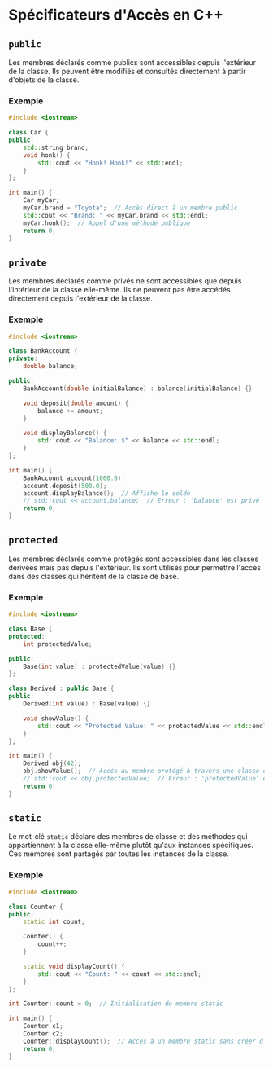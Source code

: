# Spécificateurs d'Accès en C++

## `public`

Les membres déclarés comme publics sont accessibles depuis l'extérieur de la classe. Ils peuvent être modifiés et consultés directement à partir d'objets de la classe.

### Exemple

```cpp
#include <iostream>

class Car {
public:
    std::string brand;
    void honk() {
        std::cout << "Honk! Honk!" << std::endl;
    }
};

int main() {
    Car myCar;
    myCar.brand = "Toyota";  // Accès direct à un membre public
    std::cout << "Brand: " << myCar.brand << std::endl;
    myCar.honk();  // Appel d'une méthode publique
    return 0;
}
```

## `private`

Les membres déclarés comme privés ne sont accessibles que depuis l'intérieur de la classe elle-même. Ils ne peuvent pas être accédés directement depuis l'extérieur de la classe.

### Exemple

```cpp
#include <iostream>

class BankAccount {
private:
    double balance;

public:
    BankAccount(double initialBalance) : balance(initialBalance) {}

    void deposit(double amount) {
        balance += amount;
    }

    void displayBalance() {
        std::cout << "Balance: $" << balance << std::endl;
    }
};

int main() {
    BankAccount account(1000.0);
    account.deposit(500.0);
    account.displayBalance();  // Affiche le solde
    // std::cout << account.balance;  // Erreur : 'balance' est privé
    return 0;
}
```

## `protected`

Les membres déclarés comme protégés sont accessibles dans les classes dérivées mais pas depuis l'extérieur. Ils sont utilisés pour permettre l'accès dans des classes qui héritent de la classe de base.

### Exemple

```cpp
#include <iostream>

class Base {
protected:
    int protectedValue;

public:
    Base(int value) : protectedValue(value) {}
};

class Derived : public Base {
public:
    Derived(int value) : Base(value) {}

    void showValue() {
        std::cout << "Protected Value: " << protectedValue << std::endl;
    }
};

int main() {
    Derived obj(42);
    obj.showValue();  // Accès au membre protégé à travers une classe dérivée
    // std::cout << obj.protectedValue;  // Erreur : 'protectedValue' est protégé
    return 0;
}
```

## `static`

Le mot-clé `static` déclare des membres de classe et des méthodes qui appartiennent à la classe elle-même plutôt qu'aux instances spécifiques. Ces membres sont partagés par toutes les instances de la classe.

### Exemple

```cpp
#include <iostream>

class Counter {
public:
    static int count;

    Counter() {
        count++;
    }

    static void displayCount() {
        std::cout << "Count: " << count << std::endl;
    }
};

int Counter::count = 0;  // Initialisation du membre static

int main() {
    Counter c1;
    Counter c2;
    Counter::displayCount();  // Accès à un membre static sans créer d'instance
    return 0;
}
```
